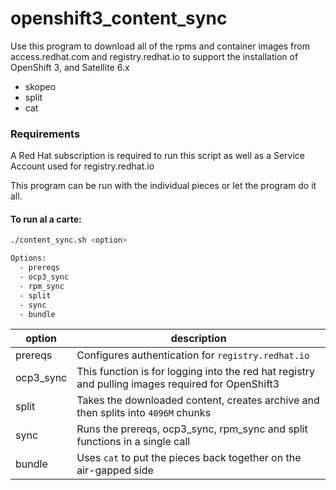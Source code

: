 # openshift3_content_sync
Use this program to download all of the rpms and container images from access.redhat.com and
registry.redhat.io to support the installation of OpenShift 3, and Satellite 6.x
- skopeo
- split
- cat

### Requirements
A Red Hat subscription is required to run this script as well as a Service Account used for
registry.redhat.io

This program can be run with the individual pieces or let the program do it all. 

#### To run al a carte:
```bash 
./content_sync.sh <option>

Options:
  - prereqs
  - ocp3_sync
  - rpm_sync
  - split
  - sync 
  - bundle
```
|option|description|
|------|-----------|
|prereqs| Configures authentication for `registry.redhat.io`|
|ocp3_sync|This function is for logging into the red hat registry and pulling images required for OpenShift3|
|split|Takes the downloaded content, creates archive and then splits into `4096M` chunks|
|sync|Runs the prereqs, ocp3_sync, rpm_sync and split functions in a single call|
|bundle|Uses `cat` to put the pieces back together on the air-gapped side|
